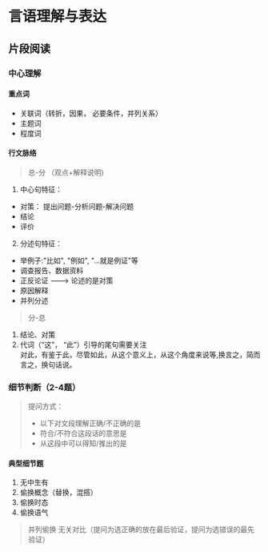 # 言语理解与表达
## 片段阅读
### 中心理解
#### 重点词

* 关联词（转折，因果， 必要条件，并列关系） 
* 主题词 
* 程度词

#### 行文脉络
> 总-分 （观点+解释说明)<br>
1. 中心句特征：
* 对策： 提出问题-分析问题-解决问题
* 结论  
* 评价
2. 分述句特征：
* 举例子:"比如", "例如", "...就是例证"等
* 调查报告、数据资料
* 正反论证 ———> 论述的是对策
* 原因解释
* 并列分述
> 分-总 
1. 结论、对策
2. 代词（“这”， “此”）引导的尾句需要关注<br>
 对此，有鉴于此，尽管如此，从这个意义上，从这个角度来说等,换言之，简而言之，换句话说。 




### 细节判断（2-4题）
> 提问方式：
> * 以下对文段理解正确/不正确的是
> * 符合/不符合这段话的意思是
> * 从这段中可以得知/推出的是

#### 典型细节题
1. 无中生有
2. 偷换概念（替换，混搭）
3. 偷换时态
4. 偷换语气

> 并列偷换
> 无关对比（提问为选正确的放在最后验证，提问为选错误的最先验证）